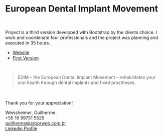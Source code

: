# European Dental Implant Movement
<br />

Project is a third version developed with Bootstrap by the clients choice. I work and coordenate four professionals and the project was planning and executed in 35 hours.
<br />


* [Website](https://movementedim.com/)<br />
* [First Version](https://meid-center.com/)<br />
<br />

> EDIM – the European Dental Implant Movement – rehabilitates your oral health through dental implants and fixed prostheses.

<br /><br />Thank you for your appreciation!

Weissheimer, Guilherme.<br />
+55 16 99751 5525<br />
guilherme@arborweb.com.br<br />
[Linkedin Profile](https://www.linkedin.com/in/guilherme-weissheimer-400868131/?locale=en_US)